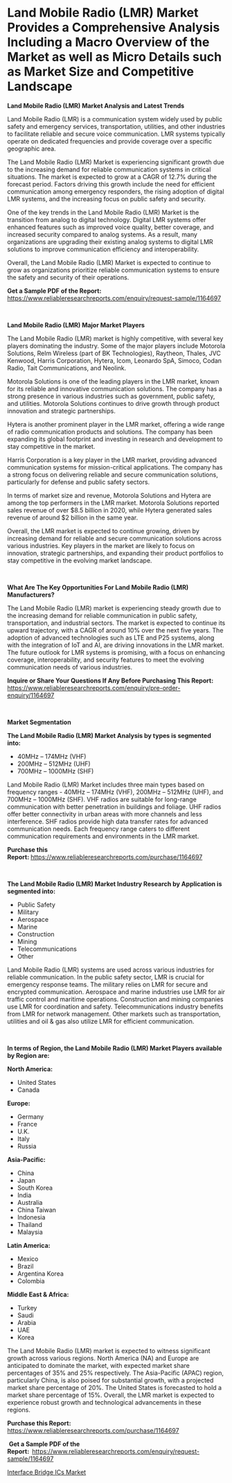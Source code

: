 <p><h1>Land Mobile Radio (LMR) Market Provides a Comprehensive Analysis Including a Macro Overview of the Market as well as Micro Details such as Market Size and Competitive Landscape</h1></p><p><strong>Land Mobile Radio (LMR) Market Analysis and Latest Trends</strong></p>
<p><p>Land Mobile Radio (LMR) is a communication system widely used by public safety and emergency services, transportation, utilities, and other industries to facilitate reliable and secure voice communication. LMR systems typically operate on dedicated frequencies and provide coverage over a specific geographic area.</p><p>The Land Mobile Radio (LMR) Market is experiencing significant growth due to the increasing demand for reliable communication systems in critical situations. The market is expected to grow at a CAGR of 12.7% during the forecast period. Factors driving this growth include the need for efficient communication among emergency responders, the rising adoption of digital LMR systems, and the increasing focus on public safety and security.</p><p>One of the key trends in the Land Mobile Radio (LMR) Market is the transition from analog to digital technology. Digital LMR systems offer enhanced features such as improved voice quality, better coverage, and increased security compared to analog systems. As a result, many organizations are upgrading their existing analog systems to digital LMR solutions to improve communication efficiency and interoperability.</p><p>Overall, the Land Mobile Radio (LMR) Market is expected to continue to grow as organizations prioritize reliable communication systems to ensure the safety and security of their operations.</p></p>
<p><strong>Get a Sample PDF of the Report:&nbsp;</strong> <a href="https://www.reliableresearchreports.com/enquiry/request-sample/1164697">https://www.reliableresearchreports.com/enquiry/request-sample/1164697</a></p>
<p>&nbsp;</p>
<p><strong>Land Mobile Radio (LMR) Major Market Players</strong></p>
<p><p>The Land Mobile Radio (LMR) market is highly competitive, with several key players dominating the industry. Some of the major players include Motorola Solutions, Relm Wireless (part of BK Technologies), Raytheon, Thales, JVC Kenwood, Harris Corporation, Hytera, Icom, Leonardo SpA, Simoco, Codan Radio, Tait Communications, and Neolink.</p><p>Motorola Solutions is one of the leading players in the LMR market, known for its reliable and innovative communication solutions. The company has a strong presence in various industries such as government, public safety, and utilities. Motorola Solutions continues to drive growth through product innovation and strategic partnerships.</p><p>Hytera is another prominent player in the LMR market, offering a wide range of radio communication products and solutions. The company has been expanding its global footprint and investing in research and development to stay competitive in the market.</p><p>Harris Corporation is a key player in the LMR market, providing advanced communication systems for mission-critical applications. The company has a strong focus on delivering reliable and secure communication solutions, particularly for defense and public safety sectors.</p><p>In terms of market size and revenue, Motorola Solutions and Hytera are among the top performers in the LMR market. Motorola Solutions reported sales revenue of over $8.5 billion in 2020, while Hytera generated sales revenue of around $2 billion in the same year.</p><p>Overall, the LMR market is expected to continue growing, driven by increasing demand for reliable and secure communication solutions across various industries. Key players in the market are likely to focus on innovation, strategic partnerships, and expanding their product portfolios to stay competitive in the evolving market landscape.</p></p>
<p>&nbsp;</p>
<p><strong>What Are The Key Opportunities For Land Mobile Radio (LMR) Manufacturers?</strong></p>
<p><p>The Land Mobile Radio (LMR) market is experiencing steady growth due to the increasing demand for reliable communication in public safety, transportation, and industrial sectors. The market is expected to continue its upward trajectory, with a CAGR of around 10% over the next five years. The adoption of advanced technologies such as LTE and P25 systems, along with the integration of IoT and AI, are driving innovations in the LMR market. The future outlook for LMR systems is promising, with a focus on enhancing coverage, interoperability, and security features to meet the evolving communication needs of various industries.</p></p>
<p><strong>Inquire or Share Your Questions If Any Before Purchasing This Report:</strong> <a href="https://www.reliableresearchreports.com/enquiry/pre-order-enquiry/1164697">https://www.reliableresearchreports.com/enquiry/pre-order-enquiry/1164697</a></p>
<p>&nbsp;</p>
<p><strong>Market Segmentation</strong></p>
<p><strong>The Land Mobile Radio (LMR) Market Analysis by types is segmented into:</strong></p>
<p><ul><li>40MHz – 174MHz (VHF)</li><li>200MHz – 512MHz (UHF)</li><li>700MHz – 1000MHz (SHF)</li></ul></p>
<p><p>Land Mobile Radio (LMR) Market includes three main types based on frequency ranges - 40MHz – 174MHz (VHF), 200MHz – 512MHz (UHF), and 700MHz – 1000MHz (SHF). VHF radios are suitable for long-range communication with better penetration in buildings and foliage. UHF radios offer better connectivity in urban areas with more channels and less interference. SHF radios provide high data transfer rates for advanced communication needs. Each frequency range caters to different communication requirements and environments in the LMR market.</p></p>
<p><strong>Purchase this Report:&nbsp;</strong><a href="https://www.reliableresearchreports.com/purchase/1164697">https://www.reliableresearchreports.com/purchase/1164697</a></p>
<p>&nbsp;</p>
<p><strong>The Land Mobile Radio (LMR) Market Industry Research by Application is segmented into:</strong></p>
<p><ul><li>Public Safety</li><li>Military</li><li>Aerospace</li><li>Marine</li><li>Construction</li><li>Mining</li><li>Telecommunications</li><li>Other</li></ul></p>
<p><p>Land Mobile Radio (LMR) systems are used across various industries for reliable communication. In the public safety sector, LMR is crucial for emergency response teams. The military relies on LMR for secure and encrypted communication. Aerospace and marine industries use LMR for air traffic control and maritime operations. Construction and mining companies use LMR for coordination and safety. Telecommunications industry benefits from LMR for network management. Other markets such as transportation, utilities and oil & gas also utilize LMR for efficient communication.</p></p>
<p>&nbsp;</p>
<p><strong>In terms of Region, the Land Mobile Radio (LMR) Market Players available by Region are:</strong></p>
<p>
    <p> <strong> North America: </strong>
        <ul>
            <li>United States</li>
            <li>Canada</li>
        </ul>
        </p> 
    <p> <strong> Europe: </strong>
        <ul>
            <li>Germany</li>
            <li>France</li>
            <li>U.K.</li>
            <li>Italy</li>
            <li>Russia</li>
        </ul>
        </p> 
    <p> <strong> Asia-Pacific: </strong>
        <ul>
            <li>China</li>
            <li>Japan</li>
            <li>South Korea</li>
            <li>India</li>
            <li>Australia</li>
            <li>China Taiwan</li>
            <li>Indonesia</li>
            <li>Thailand</li>
            <li>Malaysia</li>
        </ul>
        </p> 
    <p> <strong> Latin America: </strong>
        <ul>
            <li>Mexico</li>
            <li>Brazil</li>
            <li>Argentina Korea</li>
            <li>Colombia</li>
        </ul>
        </p> 
    <p> <strong> Middle East & Africa: </strong>
        <ul>
            <li>Turkey</li>
            <li>Saudi</li>
            <li>Arabia</li>
            <li>UAE</li>
            <li>Korea</li>
        </ul>
    </p>
    </p>
<p><p>The Land Mobile Radio (LMR) market is expected to witness significant growth across various regions. North America (NA) and Europe are anticipated to dominate the market, with expected market share percentages of 35% and 25% respectively. The Asia-Pacific (APAC) region, particularly China, is also poised for substantial growth, with a projected market share percentage of 20%. The United States is forecasted to hold a market share percentage of 15%. Overall, the LMR market is expected to experience robust growth and technological advancements in these regions.</p></p>
<p><strong>Purchase this Report: </strong><a href="https://www.reliableresearchreports.com/purchase/1164697">https://www.reliableresearchreports.com/purchase/1164697</a></p>
<p>&nbsp;<strong>Get a Sample PDF of the Report:&nbsp;&nbsp;</strong><a href="https://www.reliableresearchreports.com/enquiry/request-sample/1164697">https://www.reliableresearchreports.com/enquiry/request-sample/1164697</a></p>
<p><strong></strong></p>
<p><p><a href="https://github.com/mabutironaldo/Market-Research-Report-List-3/blob/main/interface-bridge-ics-market.md">Interface Bridge ICs Market</a></p></p>